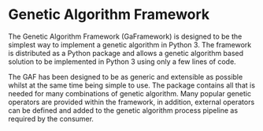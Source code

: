 # Genetic Algorithm Framework

The Genetic Algorithm Framework (GaFramework) is designed to be the simplest way to implement a genetic algorithm in Python 3. The framework is distributed as a Python package and allows a genetic algorithm based solution to be implemented in Python 3 using only a few lines of code.

The GAF has been designed to be as generic and extensible as possible whilst at the same time being simple to use. The package contains all that is needed for many combinations of genetic algorithm. Many popular genetic operators are provided within the framework, in addition, external operators can be defined and added to the genetic algorithm process pipeline as required by the consumer.


